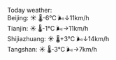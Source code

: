 Today weather:  
Beijing: ☀️   🌡️-6°C 🌬️↓11km/h  
Tianjin: ☀️   🌡️-1°C 🌬️→11km/h  
Shijiazhuang: ☀️   🌡️+3°C 🌬️↓14km/h  
Tangshan: ☀️   🌡️-3°C 🌬️→7km/h  
